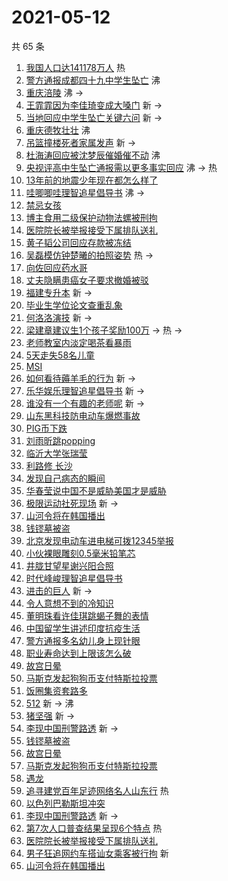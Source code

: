 # 2021-05-12

共 65 条

<!-- BEGIN -->
<!-- 最后更新时间 Wed May 12 2021 06:24:55 GMT+0800 (China Standard Time) -->

1. [我国人口达141178万人](https://s.weibo.com//weibo?q=%23%E6%88%91%E5%9B%BD%E4%BA%BA%E5%8F%A3%E8%BE%BE141178%E4%B8%87%E4%BA%BA%23&Refer=new_time)
   热
2. [警方通报成都四十九中学生坠亡](https://s.weibo.com//weibo?q=%23%E8%AD%A6%E6%96%B9%E9%80%9A%E6%8A%A5%E6%88%90%E9%83%BD%E5%9B%9B%E5%8D%81%E4%B9%9D%E4%B8%AD%E5%AD%A6%E7%94%9F%E5%9D%A0%E4%BA%A1%23&Refer=top)
   沸
3. [重庆涪陵](https://s.weibo.com//weibo?q=%E9%87%8D%E5%BA%86%E6%B6%AA%E9%99%B5&Refer=top)
   沸 ->
4. [王霏霏因为李佳琦变成大嗓门](https://s.weibo.com//weibo?q=%23%E7%8E%8B%E9%9C%8F%E9%9C%8F%E5%9B%A0%E4%B8%BA%E6%9D%8E%E4%BD%B3%E7%90%A6%E5%8F%98%E6%88%90%E5%A4%A7%E5%97%93%E9%97%A8%23&Refer=top)
   新 ->
5. [当地回应中学生坠亡关键六问](https://s.weibo.com//weibo?q=%23%E5%BD%93%E5%9C%B0%E5%9B%9E%E5%BA%94%E4%B8%AD%E5%AD%A6%E7%94%9F%E5%9D%A0%E4%BA%A1%E5%85%B3%E9%94%AE%E5%85%AD%E9%97%AE%23&Refer=top)
   新 ->
6. [重庆德牧壮壮](https://s.weibo.com//weibo?q=%E9%87%8D%E5%BA%86%E5%BE%B7%E7%89%A7%E5%A3%AE%E5%A3%AE&Refer=top)
   沸
7. [吊篮撞楼死者家属发声](https://s.weibo.com//weibo?q=%23%E5%90%8A%E7%AF%AE%E6%92%9E%E6%A5%BC%E6%AD%BB%E8%80%85%E5%AE%B6%E5%B1%9E%E5%8F%91%E5%A3%B0%23&Refer=top)
   新 ->
8. [杜海涛回应被沈梦辰催婚催不动](https://s.weibo.com//weibo?q=%23%E6%9D%9C%E6%B5%B7%E6%B6%9B%E5%9B%9E%E5%BA%94%E8%A2%AB%E6%B2%88%E6%A2%A6%E8%BE%B0%E5%82%AC%E5%A9%9A%E5%82%AC%E4%B8%8D%E5%8A%A8%23&Refer=top)
   沸
9. [央视评高中生坠亡通报需以更多事实回应](https://s.weibo.com//weibo?q=%23%E5%A4%AE%E8%A7%86%E8%AF%84%E9%AB%98%E4%B8%AD%E7%94%9F%E5%9D%A0%E4%BA%A1%E9%80%9A%E6%8A%A5%E9%9C%80%E4%BB%A5%E6%9B%B4%E5%A4%9A%E4%BA%8B%E5%AE%9E%E5%9B%9E%E5%BA%94%23&Refer=top)
   沸 -> 热
10. [13年前的地震少年现在都怎么样了](https://s.weibo.com//weibo?q=%2313%E5%B9%B4%E5%89%8D%E7%9A%84%E5%9C%B0%E9%9C%87%E5%B0%91%E5%B9%B4%E7%8E%B0%E5%9C%A8%E9%83%BD%E6%80%8E%E4%B9%88%E6%A0%B7%E4%BA%86%23&Refer=top)
11. [哇唧唧哇理智追星倡导书](https://s.weibo.com//weibo?q=%23%E5%93%87%E5%94%A7%E5%94%A7%E5%93%87%E7%90%86%E6%99%BA%E8%BF%BD%E6%98%9F%E5%80%A1%E5%AF%BC%E4%B9%A6%23&Refer=top)
    沸 ->
12. [禁忌女孩](https://s.weibo.com//weibo?q=%E7%A6%81%E5%BF%8C%E5%A5%B3%E5%AD%A9&Refer=top)
13. [博主食用二级保护动物法螺被刑拘](https://s.weibo.com//weibo?q=%23%E5%8D%9A%E4%B8%BB%E9%A3%9F%E7%94%A8%E4%BA%8C%E7%BA%A7%E4%BF%9D%E6%8A%A4%E5%8A%A8%E7%89%A9%E6%B3%95%E8%9E%BA%E8%A2%AB%E5%88%91%E6%8B%98%23&Refer=top)
14. [医院院长被举报接受下属排队送礼](https://s.weibo.com//weibo?q=%E5%8C%BB%E9%99%A2%E9%99%A2%E9%95%BF%E8%A2%AB%E4%B8%BE%E6%8A%A5%E6%8E%A5%E5%8F%97%E4%B8%8B%E5%B1%9E%E6%8E%92%E9%98%9F%E9%80%81%E7%A4%BC&Refer=top)
15. [黄子韬公司回应存款被冻结](https://s.weibo.com//weibo?q=%23%E9%BB%84%E5%AD%90%E9%9F%AC%E5%85%AC%E5%8F%B8%E5%9B%9E%E5%BA%94%E5%AD%98%E6%AC%BE%E8%A2%AB%E5%86%BB%E7%BB%93%23&Refer=top)
16. [吴磊模仿钟楚曦的拍照姿势](https://s.weibo.com//weibo?q=%23%E5%90%B4%E7%A3%8A%E6%A8%A1%E4%BB%BF%E9%92%9F%E6%A5%9A%E6%9B%A6%E7%9A%84%E6%8B%8D%E7%85%A7%E5%A7%BF%E5%8A%BF%23&Refer=top)
    热 ->
17. [向佐回应药水哥](https://s.weibo.com//weibo?q=%23%E5%90%91%E4%BD%90%E5%9B%9E%E5%BA%94%E8%8D%AF%E6%B0%B4%E5%93%A5%23&Refer=top)
18. [丈夫隐瞒患癌女子要求撤婚被驳](https://s.weibo.com//weibo?q=%23%E4%B8%88%E5%A4%AB%E9%9A%90%E7%9E%92%E6%82%A3%E7%99%8C%E5%A5%B3%E5%AD%90%E8%A6%81%E6%B1%82%E6%92%A4%E5%A9%9A%E8%A2%AB%E9%A9%B3%23&Refer=top)
19. [福建专升本](https://s.weibo.com//weibo?q=%E7%A6%8F%E5%BB%BA%E4%B8%93%E5%8D%87%E6%9C%AC&Refer=top)
    新 ->
20. [毕业生学位论文查重乱象](https://s.weibo.com//weibo?q=%23%E6%AF%95%E4%B8%9A%E7%94%9F%E5%AD%A6%E4%BD%8D%E8%AE%BA%E6%96%87%E6%9F%A5%E9%87%8D%E4%B9%B1%E8%B1%A1%23&Refer=top)
21. [何洛洛演技](https://s.weibo.com//weibo?q=%23%E4%BD%95%E6%B4%9B%E6%B4%9B%E6%BC%94%E6%8A%80%23&Refer=top)
    新 ->
22. [梁建章建议生1个孩子奖励100万](https://s.weibo.com//weibo?q=%23%E6%A2%81%E5%BB%BA%E7%AB%A0%E5%BB%BA%E8%AE%AE%E7%94%9F1%E4%B8%AA%E5%AD%A9%E5%AD%90%E5%A5%96%E5%8A%B1100%E4%B8%87%23&Refer=top)
    -> 热 ->
23. [老师教室内淡定喝茶看暴雨](https://s.weibo.com//weibo?q=%23%E8%80%81%E5%B8%88%E6%95%99%E5%AE%A4%E5%86%85%E6%B7%A1%E5%AE%9A%E5%96%9D%E8%8C%B6%E7%9C%8B%E6%9A%B4%E9%9B%A8%23&Refer=top)
24. [5天走失58名儿童](https://s.weibo.com//weibo?q=%235%E5%A4%A9%E8%B5%B0%E5%A4%B158%E5%90%8D%E5%84%BF%E7%AB%A5%23&Refer=top)
25. [MSI](https://s.weibo.com//weibo?q=MSI&Refer=top)
26. [如何看待薅羊毛的行为](https://s.weibo.com//weibo?q=%23%E5%A6%82%E4%BD%95%E7%9C%8B%E5%BE%85%E8%96%85%E7%BE%8A%E6%AF%9B%E7%9A%84%E8%A1%8C%E4%B8%BA%23&Refer=top)
    新 ->
27. [乐华娱乐理智追星倡导书](https://s.weibo.com//weibo?q=%23%E4%B9%90%E5%8D%8E%E5%A8%B1%E4%B9%90%E7%90%86%E6%99%BA%E8%BF%BD%E6%98%9F%E5%80%A1%E5%AF%BC%E4%B9%A6%23&Refer=top)
    新 ->
28. [谁没有一个有趣的老师呢](https://s.weibo.com//weibo?q=%23%E8%B0%81%E6%B2%A1%E6%9C%89%E4%B8%80%E4%B8%AA%E6%9C%89%E8%B6%A3%E7%9A%84%E8%80%81%E5%B8%88%E5%91%A2%23&Refer=top)
    新 ->
29. [山东黑科技防电动车爆燃事故](https://s.weibo.com//weibo?q=%23%E5%B1%B1%E4%B8%9C%E9%BB%91%E7%A7%91%E6%8A%80%E9%98%B2%E7%94%B5%E5%8A%A8%E8%BD%A6%E7%88%86%E7%87%83%E4%BA%8B%E6%95%85%23&Refer=top)
30. [PIG币下跌](https://s.weibo.com//weibo?q=PIG%E5%B8%81%E4%B8%8B%E8%B7%8C&Refer=top)
31. [刘雨昕跳popping](https://s.weibo.com//weibo?q=%23%E5%88%98%E9%9B%A8%E6%98%95%E8%B7%B3popping%23&Refer=top)
32. [临沂大学张瑞莹](https://s.weibo.com//weibo?q=%E4%B8%B4%E6%B2%82%E5%A4%A7%E5%AD%A6%E5%BC%A0%E7%91%9E%E8%8E%B9&Refer=top)
33. [利路修 长沙](https://s.weibo.com//weibo?q=%E5%88%A9%E8%B7%AF%E4%BF%AE%20%E9%95%BF%E6%B2%99&Refer=top)
34. [发现自己病态的瞬间](https://s.weibo.com//weibo?q=%23%E5%8F%91%E7%8E%B0%E8%87%AA%E5%B7%B1%E7%97%85%E6%80%81%E7%9A%84%E7%9E%AC%E9%97%B4%23&Refer=top)
35. [华春莹说中国不是威胁美国才是威胁](https://s.weibo.com//weibo?q=%23%E5%8D%8E%E6%98%A5%E8%8E%B9%E8%AF%B4%E4%B8%AD%E5%9B%BD%E4%B8%8D%E6%98%AF%E5%A8%81%E8%83%81%E7%BE%8E%E5%9B%BD%E6%89%8D%E6%98%AF%E5%A8%81%E8%83%81%23&Refer=top)
36. [极限运动社死现场](https://s.weibo.com//weibo?q=%23%E6%9E%81%E9%99%90%E8%BF%90%E5%8A%A8%E7%A4%BE%E6%AD%BB%E7%8E%B0%E5%9C%BA%23&Refer=top)
    新 ->
37. [山河令将在韩国播出](https://s.weibo.com//weibo?q=%23%E5%B1%B1%E6%B2%B3%E4%BB%A4%E5%B0%86%E5%9C%A8%E9%9F%A9%E5%9B%BD%E6%92%AD%E5%87%BA%23&Refer=top)
38. [钱镠墓被盗](https://s.weibo.com//weibo?q=%23%E9%92%B1%E9%95%A0%E5%A2%93%E8%A2%AB%E7%9B%97%23&Refer=top)
39. [北京发现电动车进电梯可拨12345举报](https://s.weibo.com//weibo?q=%23%E5%8C%97%E4%BA%AC%E5%8F%91%E7%8E%B0%E7%94%B5%E5%8A%A8%E8%BD%A6%E8%BF%9B%E7%94%B5%E6%A2%AF%E5%8F%AF%E6%8B%A812345%E4%B8%BE%E6%8A%A5%23&Refer=top)
40. [小伙裸眼雕刻0.5毫米铅笔芯](https://s.weibo.com//weibo?q=%23%E5%B0%8F%E4%BC%99%E8%A3%B8%E7%9C%BC%E9%9B%95%E5%88%BB0.5%E6%AF%AB%E7%B1%B3%E9%93%85%E7%AC%94%E8%8A%AF%23&Refer=top)
41. [井胧甘望星谢兴阳合照](https://s.weibo.com//weibo?q=%23%E4%BA%95%E8%83%A7%E7%94%98%E6%9C%9B%E6%98%9F%E8%B0%A2%E5%85%B4%E9%98%B3%E5%90%88%E7%85%A7%23&Refer=top)
42. [时代峰峻理智追星倡导书](https://s.weibo.com//weibo?q=%23%E6%97%B6%E4%BB%A3%E5%B3%B0%E5%B3%BB%E7%90%86%E6%99%BA%E8%BF%BD%E6%98%9F%E5%80%A1%E5%AF%BC%E4%B9%A6%23&Refer=top)
43. [进击的巨人](https://s.weibo.com//weibo?q=%E8%BF%9B%E5%87%BB%E7%9A%84%E5%B7%A8%E4%BA%BA&Refer=top)
    新 ->
44. [令人意想不到的冷知识](https://s.weibo.com//weibo?q=%23%E4%BB%A4%E4%BA%BA%E6%84%8F%E6%83%B3%E4%B8%8D%E5%88%B0%E7%9A%84%E5%86%B7%E7%9F%A5%E8%AF%86%23&Refer=top)
45. [董明珠看许佳琪跳蝎子舞的表情](https://s.weibo.com//weibo?q=%23%E8%91%A3%E6%98%8E%E7%8F%A0%E7%9C%8B%E8%AE%B8%E4%BD%B3%E7%90%AA%E8%B7%B3%E8%9D%8E%E5%AD%90%E8%88%9E%E7%9A%84%E8%A1%A8%E6%83%85%23&Refer=top)
46. [中国留学生讲述印度抗疫生活](https://s.weibo.com//weibo?q=%23%E4%B8%AD%E5%9B%BD%E7%95%99%E5%AD%A6%E7%94%9F%E8%AE%B2%E8%BF%B0%E5%8D%B0%E5%BA%A6%E6%8A%97%E7%96%AB%E7%94%9F%E6%B4%BB%23&Refer=top)
47. [警方通报多名幼儿身上现针眼](https://s.weibo.com//weibo?q=%23%E8%AD%A6%E6%96%B9%E9%80%9A%E6%8A%A5%E5%A4%9A%E5%90%8D%E5%B9%BC%E5%84%BF%E8%BA%AB%E4%B8%8A%E7%8E%B0%E9%92%88%E7%9C%BC%23&Refer=top)
48. [职业寿命达到上限该怎么破](https://s.weibo.com//weibo?q=%23%E8%81%8C%E4%B8%9A%E5%AF%BF%E5%91%BD%E8%BE%BE%E5%88%B0%E4%B8%8A%E9%99%90%E8%AF%A5%E6%80%8E%E4%B9%88%E7%A0%B4%23&Refer=top)
49. [故宫日晕](https://s.weibo.com//weibo?q=%23%E6%95%85%E5%AE%AB%E6%97%A5%E6%99%95%23&Refer=top)
50. [马斯克发起狗狗币支付特斯拉投票](https://s.weibo.com//weibo?q=%E9%A9%AC%E6%96%AF%E5%85%8B%E5%8F%91%E8%B5%B7%E7%8B%97%E7%8B%97%E5%B8%81%E6%94%AF%E4%BB%98%E7%89%B9%E6%96%AF%E6%8B%89%E6%8A%95%E7%A5%A8&Refer=top)
51. [饭圈集资套路多](https://s.weibo.com//weibo?q=%23%E9%A5%AD%E5%9C%88%E9%9B%86%E8%B5%84%E5%A5%97%E8%B7%AF%E5%A4%9A%23&Refer=top)
52. [512](https://s.weibo.com//weibo?q=512&Refer=top) 新 -> 沸
53. [猪坚强](https://s.weibo.com//weibo?q=%E7%8C%AA%E5%9D%9A%E5%BC%BA&Refer=top) 新
    ->
54. [李现中国刑警路透](https://s.weibo.com//weibo?q=%E6%9D%8E%E7%8E%B0%E4%B8%AD%E5%9B%BD%E5%88%91%E8%AD%A6%E8%B7%AF%E9%80%8F&Refer=top)
    新 ->
55. [钱镠墓被盗](https://s.weibo.com//weibo?q=%E9%92%B1%E9%95%A0%E5%A2%93%E8%A2%AB%E7%9B%97&Refer=top)
56. [故宫日晕](https://s.weibo.com//weibo?q=%E6%95%85%E5%AE%AB%E6%97%A5%E6%99%95&Refer=top)
57. [马斯克发起狗狗币支付特斯拉投票](https://s.weibo.com//weibo?q=%23%E9%A9%AC%E6%96%AF%E5%85%8B%E5%8F%91%E8%B5%B7%E7%8B%97%E7%8B%97%E5%B8%81%E6%94%AF%E4%BB%98%E7%89%B9%E6%96%AF%E6%8B%89%E6%8A%95%E7%A5%A8%23&Refer=top)
58. [遇龙](https://s.weibo.com//weibo?q=%E9%81%87%E9%BE%99&Refer=top)
59. [追寻建党百年足迹网络名人山东行](https://s.weibo.com//weibo?q=%23%E8%BF%BD%E5%AF%BB%E5%BB%BA%E5%85%9A%E7%99%BE%E5%B9%B4%E8%B6%B3%E8%BF%B9%E7%BD%91%E7%BB%9C%E5%90%8D%E4%BA%BA%E5%B1%B1%E4%B8%9C%E8%A1%8C%23&Refer=new_time)
    热
60. [以色列巴勒斯坦冲突](https://s.weibo.com//weibo?q=%E4%BB%A5%E8%89%B2%E5%88%97%E5%B7%B4%E5%8B%92%E6%96%AF%E5%9D%A6%E5%86%B2%E7%AA%81&Refer=top)
61. [李现中国刑警路透](https://s.weibo.com//weibo?q=%23%E6%9D%8E%E7%8E%B0%E4%B8%AD%E5%9B%BD%E5%88%91%E8%AD%A6%E8%B7%AF%E9%80%8F%23&Refer=top)
    新 ->
62. [第7次人口普查结果呈现6个特点](https://s.weibo.com//weibo?q=%23%E7%AC%AC7%E6%AC%A1%E4%BA%BA%E5%8F%A3%E6%99%AE%E6%9F%A5%E7%BB%93%E6%9E%9C%E5%91%88%E7%8E%B06%E4%B8%AA%E7%89%B9%E7%82%B9%23&Refer=new_time)
    热
63. [医院院长被举报接受下属排队送礼](https://s.weibo.com//weibo?q=%23%E5%8C%BB%E9%99%A2%E9%99%A2%E9%95%BF%E8%A2%AB%E4%B8%BE%E6%8A%A5%E6%8E%A5%E5%8F%97%E4%B8%8B%E5%B1%9E%E6%8E%92%E9%98%9F%E9%80%81%E7%A4%BC%23&Refer=top)
64. [男子狂追网约车搭讪女乘客被行拘](https://s.weibo.com//weibo?q=%E7%94%B7%E5%AD%90%E7%8B%82%E8%BF%BD%E7%BD%91%E7%BA%A6%E8%BD%A6%E6%90%AD%E8%AE%AA%E5%A5%B3%E4%B9%98%E5%AE%A2%E8%A2%AB%E8%A1%8C%E6%8B%98&Refer=top)
    新
65. [山河令将在韩国播出](https://s.weibo.com//weibo?q=%E5%B1%B1%E6%B2%B3%E4%BB%A4%E5%B0%86%E5%9C%A8%E9%9F%A9%E5%9B%BD%E6%92%AD%E5%87%BA&Refer=top)

<!-- END -->
